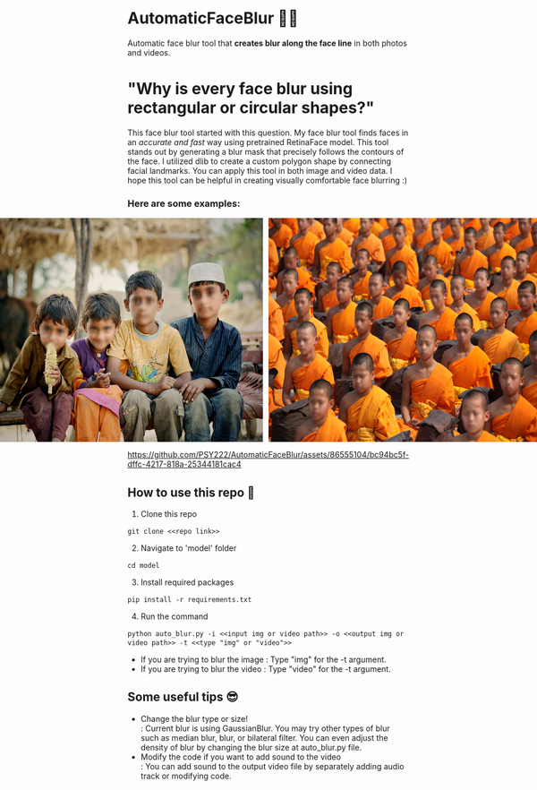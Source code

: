 # AutomaticFaceBlur 👨‍🦲
Automatic face blur tool that **creates blur along the face line** in both photos and videos.

# "Why is every face blur using rectangular or circular shapes?"

This face blur tool started with this question.
My face blur tool finds faces in an _accurate and fast_ way using pretrained RetinaFace model. This tool stands out by generating a blur mask that precisely follows the contours of the face. I utilized dlib to create a custom polygon shape by connecting facial landmarks. You can apply this tool in both image and video data. I hope this tool can be helpful in creating visually comfortable face blurring :)

### Here are some examples: <br>
<div style="display: flex; justify-content: center;">
  <img src="output/after1.jpg" width="500" height="400" style="margin-right: 10px;">
  <img src="output/after2.jpg" width="500" height="400" style="margin-right: 10px;">
</div>

https://github.com/PSY222/AutomaticFaceBlur/assets/86555104/bc94bc5f-dffc-4217-818a-25344181cac4



## How to use this repo 🙌
1. Clone this repo
```
git clone <<repo link>>
```

2. Navigate to 'model' folder
```
cd model
```

3. Install required packages
```
pip install -r requirements.txt
```

4. Run the command
```
python auto_blur.py -i <<input img or video path>> -o <<output img or video path>> -t <<type "img" or "video">>
```
- If you are trying to blur the image : Type "img" for the -t argument. 
- If you are trying to blur the video : Type "video" for the -t argument. 


## Some useful tips 😎
- Change the blur type or size! <br>
: Current blur is using GaussianBlur. You may try other types of blur such as median blur, blur, or bilateral filter. You can even adjust the density of blur by changing the blur size at auto_blur.py file. <br>
- Modify the code if you want to add sound to the video <br>
: You can add sound to the output video file by separately adding audio track or modifying code.
